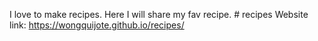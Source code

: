 I love to make recipes. Here I will share my fav recipe. # recipes
Website link:
https://wongquijote.github.io/recipes/
